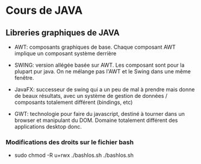 # Cours de JAVA



## Libreries graphiques de JAVA
 - AWT: composants graphiques de base. Chaque composant AWT implique un composant système derrière

 - SWING: version allégée basée sur AWT. Les composant sont pour la plupart pur java. On ne mélange pas l'AWT et le Swing dans une même fenêtre.
 
 - JavaFX: successeur de swing qui a un peu de mal à prendre mais donne de beaux résultats, avec un système de gestion de données / composants totalement différent (bindings, etc)

 - GWT: technologie pour faire du javascript, destiné à tourner dans un browser et manipulant du DOM. Domaine totalement différent des applications desktop donc.



 ### Modifications des droits sur le fichier bash
 - sudo chmod -R u+rwx ./bashIos.sh
 ./bashIos.sh
 